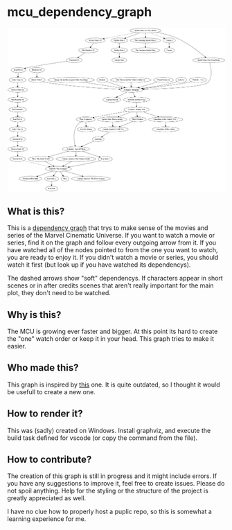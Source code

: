 # mcu_dependency_graph
![MCU Dependency Graph](/mcugraph.png)
## What is this?
This is a [dependency graph](https://en.wikipedia.org/wiki/Dependency_graph) that trys to make sense of the movies and series of the Marvel Cinematic Universe. If you want to watch a movie or series, find it on the graph and follow every outgoing arrow from it. If you have watched all of the nodes pointed to from the one you want to watch, you are ready to enjoy it.
If you didn't watch a movie or series, you should watch it first (but look up if you have watched its dependencys).

The dashed arrows show "soft" dependencys. If characters appear in short scenes or in after credits scenes that aren't really
important for the main plot, they don't need to be watched.
## Why is this?
The MCU is growing ever faster and bigger. At this point its hard to create the "one" watch order or keep it in your head. This graph tries to make it easier.

## Who made this?
This graph is inspired by [this](https://www.reddit.com/r/marvelstudios/comments/7ko0b1/mcu_movie_dependency_chart_leading_to_infinity/?utm_source=share&utm_medium=web2x&context=3) one. It is quite outdated, so I thought it would be usefull to create a new one.

## How to render it?
This was (sadly) created on Windows. Install graphviz, and execute the build task defined for vscode (or copy the command from the file). 

## How to contribute?
The creation of this graph is still in progress and it might include errors. If you have any suggestions to improve it, feel free to create issues. Please do not spoil anything. Help for the styling or the structure of the project is greatly appreciated as well.

I have no clue how to properly host a puplic repo, so this is somewhat a learning experience for me.